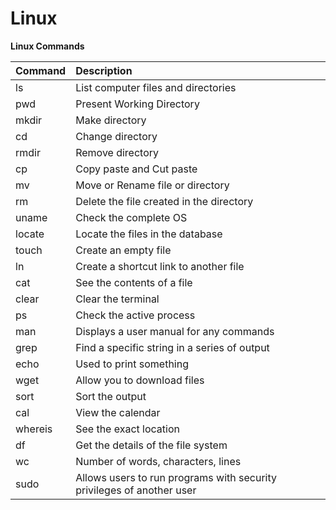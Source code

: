 # Linux
**Linux Commands**

Command | Description
:--- | :---
ls | List computer files and directories
pwd | Present Working Directory
mkdir | Make directory
cd | Change directory
rmdir | Remove directory
cp | Copy paste and Cut paste
mv | Move or Rename file or directory
rm | Delete the file created in the directory
uname | Check the complete OS
locate | Locate the files in the database
touch | Create an empty file
ln | Create a shortcut link to another file
cat | See the contents of a file
clear | Clear the terminal
ps | Check the active process
man | Displays a user manual for any commands
grep | Find a specific string in a series of output
echo | Used to print something
wget | Allow you to download files
sort | Sort the output
cal | View the calendar
whereis | See the exact location
df | Get the details of the file system
wc | Number of words, characters, lines
sudo | Allows users to run programs with security privileges of another user
